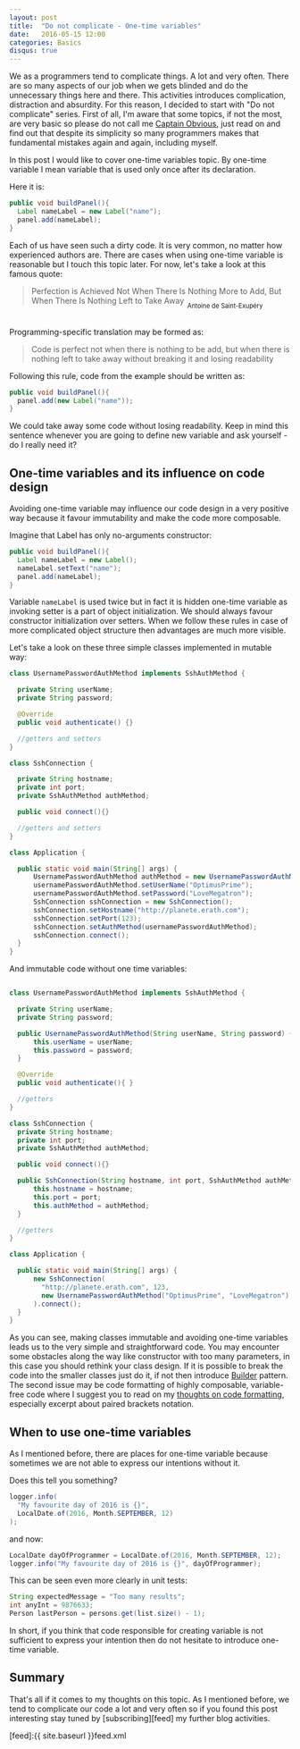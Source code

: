 ```yaml
---
layout: post
title:  "Do not complicate - One-time variables"
date:   2016-05-15 12:00
categories: Basics
disqus: true
---
```

We as a programmers tend to complicate things. A lot and very often. There are so many aspects of our job when we gets blinded and do the unnecessary things here and there. This activities introduces complication, distraction and absurdity.
For this reason, I decided to start with "Do not complicate" series. First of all, I'm aware that some topics, if not the most, are very basic so please do not call me [Captain Obvious][captain-obvious], just read on and find out that despite its simplicity so many programmers makes that fundamental mistakes again and again, including myself.

In this post I would like to cover one-time variables topic. By one-time variable I mean variable that is used only once after its declaration.

Here it is:

```java
public void buildPanel(){
  Label nameLabel = new Label("name");
  panel.add(nameLabel);
}
```

Each of us have seen such a dirty code. It is very common, no matter how experienced authors are. There are cases when using one-time variable is reasonable but I touch this topic later. For now, let's take a look at this famous quote:


>Perfection is Achieved Not When There Is Nothing More to Add, But When There Is Nothing Left to Take Away

<div align="right" style="margin-top:-20px; font-size:0.8em; margin-right:50px">
Antoine de Saint-Exupéry
</div><br>

Programming-specific translation may be formed as:

>Code is perfect not when there is nothing to be add, but when there is nothing left to take away without breaking it and losing readability


Following this rule, code from the example should be written as:

```java
public void buildPanel(){
  panel.add(new Label("name"));
}
```

We could take away some code without losing readability. Keep in mind this sentence whenever you are going to define new variable and ask yourself - do I really need it?


## One-time variables and its influence on code design

Avoiding one-time variable may influence our code design in a very positive way because it favour immutability and make the code more composable.

Imagine that Label has only no-arguments constructor:

```java
public void buildPanel(){
  Label nameLabel = new Label();
  nameLabel.setText("name");
  panel.add(nameLabel);
}
```

Variable `nameLabel` is used twice but in fact it is hidden one-time variable as invoking setter is a part of object initialization. We should always favour constructor initialization over setters. When we follow these rules in case of more complicated object structure then advantages are much more visible.

Let's take a look on these three simple classes implemented in mutable way:

```java
class UsernamePasswordAuthMethod implements SshAuthMethod {

  private String userName;
  private String password;

  @Override
  public void authenticate() {}

  //getters and setters
}

class SshConnection {

  private String hostname;
  private int port;
  private SshAuthMethod authMethod;

  public void connect(){}

  //getters and setters
}

class Application {

  public static void main(String[] args) {
      UsernamePasswordAuthMethod authMethod = new UsernamePasswordAuthMethod();
      usernamePasswordAuthMethod.setUserName("OptimusPrime");
      usernamePasswordAuthMethod.setPassword("LoveMegatron");
      SshConnection sshConnection = new SshConnection();
      sshConnection.setHostname("http://planete.erath.com");
      sshConnection.setPort(123);
      sshConnection.setAuthMethod(usernamePasswordAuthMethod);
      sshConnection.connect();
  }
}
```

And immutable code without one time variables:

```java

class UsernamePasswordAuthMethod implements SshAuthMethod {

  private String userName;
  private String password;

  public UsernamePasswordAuthMethod(String userName, String password) {
      this.userName = userName;
      this.password = password;
  }

  @Override
  public void authenticate(){ }

  //getters
}

class SshConnection {
  private String hostname;
  private int port;
  private SshAuthMethod authMethod;

  public void connect(){}

  public SshConnection(String hostname, int port, SshAuthMethod authMethod) {
      this.hostname = hostname;
      this.port = port;
      this.authMethod = authMethod;
  }

  //getters
}

class Application {

  public static void main(String[] args) {
      new SshConnection(
        "http://planete.erath.com", 123,
        new UsernamePasswordAuthMethod("OptimusPrime", "LoveMegatron")
      ).connect();
  }
}
```

As you can see, making classes immutable and avoiding one-time variables leads us to the very simple and straightforward code. You may encounter some obstacles along the way like constructor with too many parameters, in this case you should rethink your class design. If it is possible to break the code into the smaller classes just do it, if not then introduce [Builder][builder] pattern. The second issue may be code formatting of highly composable, variable-free code where I suggest you to read on my [thoughts on code formatting][code-formatting], especially excerpt about paired brackets notation.

## When to use one-time variables

As I mentioned before, there are places for one-time variable because sometimes we are not able to express our intentions without it.

Does this tell you something?

```java
logger.info(
  "My favourite day of 2016 is {}",
  LocalDate.of(2016, Month.SEPTEMBER, 12)
);
```

and now:

```java
LocalDate dayOfProgrammer = LocalDate.of(2016, Month.SEPTEMBER, 12);
logger.info("My favourite day of 2016 is {}", dayOfProgrammer);
```

This can be seen even more clearly in unit tests:

```java
String expectedMessage = "Too many results";
int anyInt = 9876633;
Person lastPerson = persons.get(list.size() - 1);
```

In short, if you think that code responsible for creating variable is not sufficient to express your intention then do not hesitate to introduce one-time variable.

## Summary
That's all if it comes to my thoughts on this topic. As I mentioned before, we tend to complicate our code a lot and very often so if you found this post interesting stay tuned by [subscribing][feed] my further blog activities.

[captain-obvious]:https://en.wikipedia.org/wiki/Captain_Obvious
[code-formatting]: http://cslysy.github.io/basics/2016/04/12/code_formatting.html
[builder]:https://en.wikipedia.org/wiki/Builder_pattern
[feed]:{{ site.baseurl }}feed.xml
